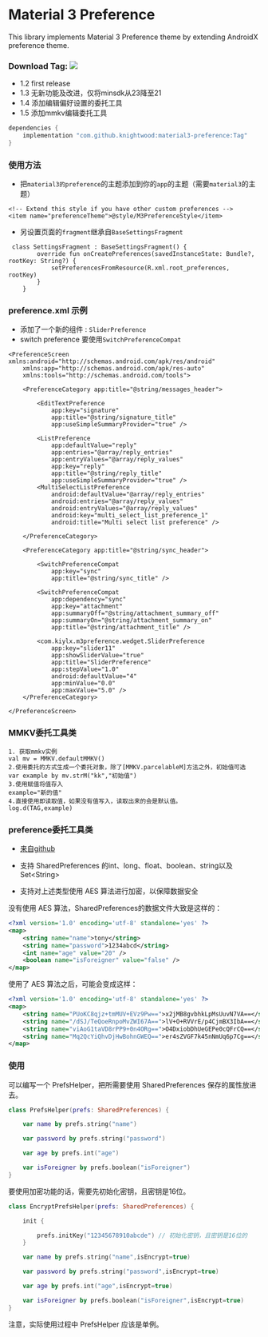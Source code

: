 # Material 3  Preference 

This library implements Material 3 Preference theme by extending AndroidX preference theme.

### Download Tag: [![](https://jitpack.io/v/Knightwood/material3-preference.svg)](https://jitpack.io/#Knightwood/material3-preference)

* 1.2 first release
* 1.3 无新功能及改进，仅将minsdk从23降至21
* 1.4 添加编辑偏好设置的委托工具
* 1.5 添加mmkv编辑委托工具

```groovy
dependencies {
    implementation "com.github.knightwood:material3-preference:Tag"
}
```

### 使用方法

* 把`material3的preference`的主题添加到你的`app`的主题（需要`material3`的主题）

```
<!-- Extend this style if you have other custom preferences -->
<item name="preferenceTheme">@style/M3PreferenceStyle</item>
```

* 另设置页面的`fragment`继承自`BaseSettingsFragment`

```
 class SettingsFragment : BaseSettingsFragment() {
        override fun onCreatePreferences(savedInstanceState: Bundle?, rootKey: String?) {
            setPreferencesFromResource(R.xml.root_preferences, rootKey)
        }
    }  
```

### preference.xml 示例

* 添加了一个新的组件 : `SliderPreference`
* switch preference 要使用`SwitchPreferenceCompat`

```
<PreferenceScreen xmlns:android="http://schemas.android.com/apk/res/android"
    xmlns:app="http://schemas.android.com/apk/res-auto"
    xmlns:tools="http://schemas.android.com/tools">

    <PreferenceCategory app:title="@string/messages_header">

        <EditTextPreference
            app:key="signature"
            app:title="@string/signature_title"
            app:useSimpleSummaryProvider="true" />

        <ListPreference
            app:defaultValue="reply"
            app:entries="@array/reply_entries"
            app:entryValues="@array/reply_values"
            app:key="reply"
            app:title="@string/reply_title"
            app:useSimpleSummaryProvider="true" />
        <MultiSelectListPreference
            android:defaultValue="@array/reply_entries"
            android:entries="@array/reply_values"
            android:entryValues="@array/reply_values"
            android:key="multi_select_list_preference_1"
            android:title="Multi select list preference" />

    </PreferenceCategory>

    <PreferenceCategory app:title="@string/sync_header">

        <SwitchPreferenceCompat
            app:key="sync"
            app:title="@string/sync_title" />

        <SwitchPreferenceCompat
            app:dependency="sync"
            app:key="attachment"
            app:summaryOff="@string/attachment_summary_off"
            app:summaryOn="@string/attachment_summary_on"
            app:title="@string/attachment_title" />
            
        <com.kiylx.m3preference.wedget.SliderPreference
            app:key="slider11"
            app:showSliderValue="true"
            app:title="SliderPreference"
            app:stepValue="1.0"
            android:defaultValue="4"
            app:minValue="0.0"
            app:maxValue="5.0" />
    </PreferenceCategory>

</PreferenceScreen>
```



### MMKV委托工具类

```
1. 获取mmkv实例
val mv = MMKV.defaultMMKV()
2.使用委托的方式生成一个委托对象，除了[MMKV.parcelableM]方法之外，初始值可选
var example by mv.strM("kk","初始值")
3.使用赋值将值存入
example="新的值"
4.直接使用即读取值，如果没有值写入，读取出来的会是默认值。
log.d(TAG,example)
```



### preference委托工具类

* [来自github](https://github.com/fengzhizi715/SAF-Object-Delegate)

* 支持 SharedPreferences 的int、long、float、boolean、string以及Set\<String\>
* 支持对上述类型使用 AES 算法进行加密，以保障数据安全


没有使用 AES 算法，SharedPreferences的数据文件大致是这样的：

```xml
<?xml version='1.0' encoding='utf-8' standalone='yes' ?>
<map>
    <string name="name">tony</string>
    <string name="password">1234abcd</string>
    <int name="age" value="20" />
    <boolean name="isForeigner" value="false" />
</map>
```


使用了 AES 算法之后，可能会变成这样：

```xml
<?xml version='1.0' encoding='utf-8' standalone='yes' ?>
<map>
    <string name="PUoKC8qjz+tmMUV+EVz9Pw==">x2jMB8gvbhkLpMsUuvN7VA==</string>
    <string name="/dSJ/TeQoeRnpoMvZWI67A==">lV+O+RVVrE/p4CjmBX3IbA==</string>
    <string name="viAoG1taVD8rPP9+0n4ORg==">O4DxiobDhUeGEPe0cQFrCQ==</string>
    <string name="Mq2QcYiQhvDjHwBohnGWEQ==">er4sZVGF7k45nNmUq6p7Cg==</string>
</map>
```

###  使用

可以编写一个 PrefsHelper，把所需要使用 SharedPreferences 保存的属性放进去。

```kotlin
class PrefsHelper(prefs: SharedPreferences) {

    var name by prefs.string("name")

    var password by prefs.string("password")

    var age by prefs.int("age")

    var isForeigner by prefs.boolean("isForeigner")
}
```

要使用加密功能的话，需要先初始化密钥，且密钥是16位。

```kotlin
class EncryptPrefsHelper(prefs: SharedPreferences) {

    init {

        prefs.initKey("12345678910abcde") // 初始化密钥，且密钥是16位的
    }

    var name by prefs.string("name",isEncrypt=true)

    var password by prefs.string("password",isEncrypt=true)

    var age by prefs.int("age",isEncrypt=true)

    var isForeigner by prefs.boolean("isForeigner",isEncrypt=true)
}
```

注意，实际使用过程中 PrefsHelper 应该是单例。

